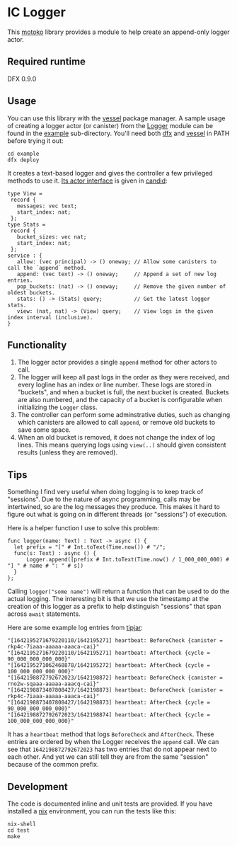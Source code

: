 # IC Logger

This [motoko] library provides a module to help create an append-only logger actor.

## Required runtime

DFX 0.9.0

## Usage

You can use this library with the [vessel] package manager.
A sample usage of creating a logger actor (or canister) from the [Logger](./src/Logger.mo) module can be found in the [example](./example/) sub-directory.
You'll need both [dfx] and [vessel] in PATH before trying it out:

```
cd example
dfx deploy
```

It creates a text-based logger and gives the controller a few privileged methods to use it.
[Its actor interface](./example/TextLogger.did) is given in [candid]:

```
type View = 
 record {
   messages: vec text;
   start_index: nat;
 };
type Stats = 
 record {
   bucket_sizes: vec nat;
   start_index: nat;
 };
service : {
   allow: (vec principal) -> () oneway; // Allow some canisters to call the `append` method.
   append: (vec text) -> () oneway;     // Append a set of new log entries.
   pop_buckets: (nat) -> () oneway;     // Remove the given number of oldest buckets.
   stats: () -> (Stats) query;          // Get the latest logger stats.
   view: (nat, nat) -> (View) query;    // View logs in the given index interval (inclusive).
}
```

## Functionality

1. The logger actor provides a single `append` method for other actors to call.
2. The logger will keep all past logs in the order as they were received, and every logline has an index or line number.
   These logs are stored in "buckets", and when a bucket is full, the next bucket is created.
   Buckets are also numbered, and the capacity of a bucket is configurable when initializing the `Logger` class.
3. The controller can perform some adminstrative duties, such as changing which canisters are allowed to call `append`, or remove old buckets to save some space.
4. When an old bucket is removed, it does not change the index of log lines. This means querying logs using `view(..)` should given consistent results (unless they are removed).

## Tips

Something I find very useful when doing logging is to keep track of "sessions".
Due to the nature of async programming, calls may be intertwined, so are the log messages they produce.
This makes it hard to figure out what is going on in different threads (or "sessions") of execution.

Here is a helper function I use to solve this problem:

```
func logger(name: Text) : Text -> async () {
  let prefix = "[" # Int.toText(Time.now()) # "/";
  func(s: Text) : async () {
      Logger.append([prefix # Int.toText(Time.now() / 1_000_000_000) # "] " # name # ": " # s])
  }
};
```

Calling `logger("some name")` will return a function that can be used to do the actual logging.
The interesting bit is that we use the timestamp at the creation of this logger as a prefix to help distinguish "sessions" that span across `await` statements.

Here are some example log entries from [tipjar]:

```
"[1642195271679220110/1642195271] heartbeat: BeforeCheck {canister = rkp4c-7iaaa-aaaaa-aaaca-cai}"
"[1642195271679220110/1642195271] heartbeat: AfterCheck {cycle = 90_000_000_000_000}"
"[1642195271062468878/1642195272] heartbeat: AfterCheck {cycle = 100_000_000_000_000}"
"[1642198872792672023/1642198872] heartbeat: BeforeCheck {canister = rno2w-sqaaa-aaaaa-aaacq-cai}"
"[1642198873407808427/1642198873] heartbeat: BeforeCheck {canister = rkp4c-7iaaa-aaaaa-aaaca-cai}"
"[1642198873407808427/1642198873] heartbeat: AfterCheck {cycle = 90_000_000_000_000}"
"[1642198872792672023/1642198874] heartbeat: AfterCheck {cycle = 100_000_000_000_000}"
```

It has a `heartbeat` method that logs `BeforeCheck` and `AfterCheck`.
These entries are ordered by when the Logger receives the `append` call.
We can see that `1642198872792672023` has two entries that do not appear next to each other.
And yet we can still tell they are from the same "session" because of the common prefix.

## Development

The code is documented inline and unit tests are provided.
If you have installed a [nix] environment, you can run the tests like this:

```
nix-shell
cd test
make
```

[motoko]: https://github.com/dfinity/motoko
[vessel]: https://github.com/dfinity/vessel
[candid]: https://github.com/dfinity/candid
[dfx]: https://github.com/dfinity/sdk
[nix]: https://github.com/NixOS/nix
[tipjar]: https://github.com/ninegua/tipjar
